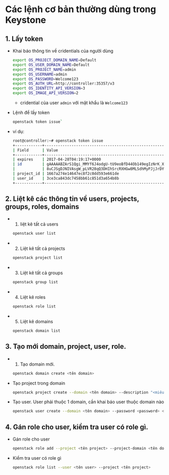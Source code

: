 # Các lệnh cơ bản thường dùng trong Keystone

## 1. Lấy token
- Khai báo thông tin về cridentials của người dùng

  ```sh
  export OS_PROJECT_DOMAIN_NAME=Default
  export OS_USER_DOMAIN_NAME=Default
  export OS_PROJECT_NAME=admin
  export OS_USERNAME=admin
  export OS_PASSWORD=Welcome123
  export OS_AUTH_URL=http://controller:35357/v3
  export OS_IDENTITY_API_VERSION=3
  export OS_IMAGE_API_VERSION=2
  ```
  
  - cridential của user `admin` với mật khẩu là `Welcome123`
  
- Lệnh để lấy token

  ```sh
  openstack token issue`
  ```
  
- ví dụ:

  ```sh
  root@controller:~# openstack token issue
  +------------+-------------------------------------------------------------------------------------------------------------------------------------+
  | Field      | Value                                                                                                                               |
  +------------+-------------------------------------------------------------------------------------------------------------------------------------+
  | expires    | 2017-04-28T04:19:17+0000                                                                                                            |
  | id         | gAAAAABZArS1Qgi_MMYf6J4odgU-tU9eoBfD44Ob149egIzNrK_XpnovPkzh9xWp0wWiR4BDM-Vke76EFmk7dDoFtXIQtVksde-                                 |
  |            | 8uCJSgDJNIVAsgW_pLVR28qQ3DHIhSrcRXHGw8MLSdhMyPJjJrDYqKKhNh6iczBnLN4k9YoB3A52IZUrP9ug                                                |
  | project_id | 1667a274e14647ec8f2c0dd593e661de                                                                                                    |
  | user_id    | 3ce3ca843dc7458bb61c851d3a654b8b                                                                                                    |
  +------------+-------------------------------------------------------------------------------------------------------------------------------------+
  ```
  
## 2. Liệt kê các thông tin về users, projects, groups, roles, domains
- 1. liệt kê tất cả users

  ```sh
  openstack user list
  ```
  
- 2. Liệt kê tất cả projects

  ```sh
  openstack project list
  ```
  
- 3. Liệt kê tất cả groups

  ```sh
  openstack group list
  ```
  
- 4. Liệt kê roles

  ```sh
  openstack role list
  ```
  
- 5. Liệt kê domains

  ```sh
  openstack domain list
  ```

## 3. Tạo mới domain, project, user, role.
- 1. Tạo domain mới.

  ```sh
  openstack domain create <tên domain>
  ```
  
- Tạo project trong domain

  ```sh
  openstack project create --domain <tên domain> --description "<miêu tả về domain>" <tên project>
  ```

- Tạo user. User phải thuộc 1 domain, cần khai báo user thuộc domain nào

  ```sh
  openstack user create --domain <tên domain> --password <password> <tên user>
  ```
  
## 4. Gán role cho user, kiểm tra user có role gì.
- Gán role cho user

  ```sh
  openstack role add --project <tên project> --project-domain <tên domain> --user <tên user> --user-domain <tên domain> <tên role>
  ```
  
- Kiểm tra user có role gì

  ```sh
  openstack role list --user <tên user> --project <tên project>
  ```
  